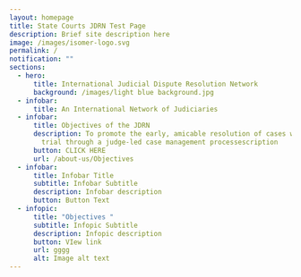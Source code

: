 ```yaml
---
layout: homepage
title: State Courts JDRN Test Page
description: Brief site description here
image: /images/isomer-logo.svg
permalink: /
notification: ""
sections:
  - hero:
      title: International Judicial Dispute Resolution Network
      background: /images/light blue background.jpg
  - infobar:
      title: An International Network of Judiciaries
  - infobar:
      title: Objectives of the JDRN
      description: To promote the early, amicable resolution of cases without going to
        trial through a judge-led case management processescription
      button: CLICK HERE
      url: /about-us/Objectives
  - infobar:
      title: Infobar Title
      subtitle: Infobar Subtitle
      description: Infobar description
      button: Button Text
  - infopic:
      title: "Objectives "
      subtitle: Infopic Subtitle
      description: Infopic description
      button: VIew link
      url: gggg
      alt: Image alt text
---
```

